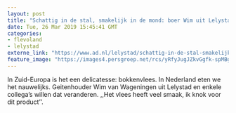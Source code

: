 ```yaml
---
layout: post
title: "Schattig in de stal, smakelijk in de mond: boer Wim uit Lelystad wil meer bokkenvlees op bord"
date: Tue, 26 Mar 2019 15:45:41 GMT
categories: 
- flevoland 
- lelystad 
externe_link: "https://www.ad.nl/lelystad/schattig-in-de-stal-smakelijk-in-de-mond-boer-wim-uit-lelystad-wil-meer-bokkenvlees-op-bord~a7853289/"
feature_image: "https://images4.persgroep.net/rcs/yRfyJugJZkvGgfk-spMBgZNTj7o/diocontent/143886807/_fitwidth/400/?appId=21791a8992982cd8da851550a453bd7f&quality=0.7"
---
```


In Zuid-Europa is het een delicatesse: bokkenvlees. In Nederland eten we het nauwelijks. Geitenhouder Wim van Wageningen uit Lelystad en enkele collega’s willen dat veranderen. ,,Het vlees heeft veel smaak, ik knok voor dit product’’.
